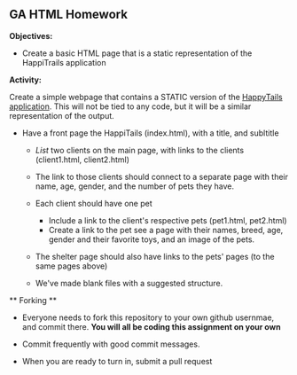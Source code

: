 ## GA HTML Homework

**Objectives:**

* Create a basic HTML page that is a static representation of the HappiTrails
application

**Activity:**

Create a simple webpage that contains a STATIC version of the [HappyTails
application](https://github.com/clearf/WDI_Summer_Public/blob/master/assignments/happy_tails.md).
This will not be tied to any code, but it will be a similar representation of
the output.

* Have a front page the HappiTails (index.html), with a title, and subltitle
  * *List* two clients on the main page, with links to the clients (client1.html, client2.html)

  * The link to those clients should connect to a separate page with their name, age, gender, 
    and the number of pets they have. 
  * Each client should have one pet
    * Include a link to the client's respective pets (pet1.html, pet2.html) 
    * Create a link to the pet see a page with their names, breed, age, gender and 
      their favorite toys, and an image of the pets. 
  * The shelter page should also have links to the pets' pages (to the same
  pages above)
  * We've made blank files with a suggested structure. 

** Forking ** 

* Everyone needs to fork this repository to your own github usernmae, and commit
there. **You will all be coding this assignment on your own** 

* Commit frequently with good commit messages. 
* When you are ready to turn in, submit a pull request

